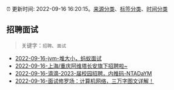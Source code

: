 :alarm_clock: 更新时间: 2022-09-16 16:20:15。[来源分类](../README.md)、[标签分类](../TAGS.md)、[时间分类](../TIMELINE.md)

## 招聘面试


> 关键字：`招聘`、`面试`



- [2022-09-16-jvm-堆大小，蚂蚁面试](https://www.v2ex.com/t/880681) 
- [2022-09-16-上海/重庆阿维塔长安旗下招聘啦~](https://www.v2ex.com/t/880666) 
- [2022-09-16-滴滴-2023-届校园招聘，内推码-NTADaYM](https://www.v2ex.com/t/880661) 
- [2022-09-16-面试修罗场：计算机网络，三万字图文详解！](https://toutiao.io/k/ckmxd70) 